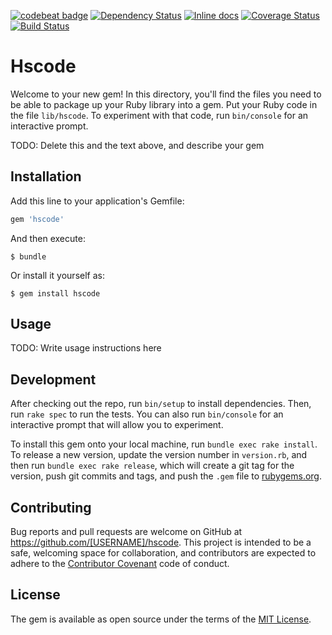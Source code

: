 [![codebeat badge](https://codebeat.co/badges/b4067adc-06cb-4142-a985-519555be3070)](https://codebeat.co/projects/github-com-akabiru-hscode) [![Dependency Status](https://gemnasium.com/badges/github.com/akabiru/hscode.svg)](https://gemnasium.com/github.com/akabiru/hscode) [![Inline docs](http://inch-ci.org/github/akabiru/hscode.svg?branch=master)](http://inch-ci.org/github/akabiru/hscode) [![Coverage Status](https://coveralls.io/repos/github/akabiru/hscode/badge.svg)](https://coveralls.io/github/akabiru/hscode) [![Build Status](https://travis-ci.org/akabiru/hscode.svg?branch=master)](https://travis-ci.org/akabiru/hscode)

# Hscode

Welcome to your new gem! In this directory, you'll find the files you need to be able to package up your Ruby library into a gem. Put your Ruby code in the file `lib/hscode`. To experiment with that code, run `bin/console` for an interactive prompt.

TODO: Delete this and the text above, and describe your gem

## Installation

Add this line to your application's Gemfile:

```ruby
gem 'hscode'
```

And then execute:

    $ bundle

Or install it yourself as:

    $ gem install hscode

## Usage

TODO: Write usage instructions here

## Development

After checking out the repo, run `bin/setup` to install dependencies. Then, run `rake spec` to run the tests. You can also run `bin/console` for an interactive prompt that will allow you to experiment.

To install this gem onto your local machine, run `bundle exec rake install`. To release a new version, update the version number in `version.rb`, and then run `bundle exec rake release`, which will create a git tag for the version, push git commits and tags, and push the `.gem` file to [rubygems.org](https://rubygems.org).

## Contributing

Bug reports and pull requests are welcome on GitHub at https://github.com/[USERNAME]/hscode. This project is intended to be a safe, welcoming space for collaboration, and contributors are expected to adhere to the [Contributor Covenant](http://contributor-covenant.org) code of conduct.


## License

The gem is available as open source under the terms of the [MIT License](http://opensource.org/licenses/MIT).

